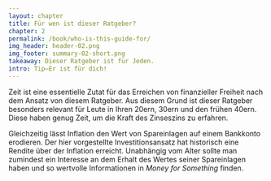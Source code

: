 ```yaml
---
layout: chapter
title: Für wen ist dieser Ratgeber?
chapter: 2
permalink: /book/who-is-this-guide-for/
img_header: header-02.png
img_footer: summary-02-short.png
takeaway: Dieser Ratgeber ist für Jeden.
intro: Tip—Er ist für dich!
---
```


Zeit ist eine essentielle Zutat für das Erreichen von finanzieller Freiheit nach dem Ansatz von diesem Ratgeber. Aus diesem Grund ist dieser Ratgeber besonders relevant für Leute in Ihren 20ern, 30ern und den frühen 40ern. Diese haben genug Zeit, um die Kraft des Zinseszins zu erfahren.

Gleichzeitig lässt Inflation den Wert von Spareinlagen auf einem Bankkonto erodieren. Der hier vorgestellte Investitionsansatz hat historisch eine Rendite über der Inflation erreicht. Unabhängig vom Alter sollte man zumindest ein Interesse an dem Erhalt des Wertes seiner Spareinlagen haben und so wertvolle Informationen in *Money for Something* finden.
